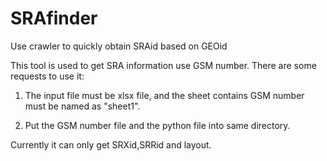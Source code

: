 # SRAfinder
Use crawler to quickly obtain SRAid based on GEOid

This tool is used to get SRA information use GSM number. There are some requests to use it:

1. The input file must be xlsx file, and the sheet contains GSM number must be named as "sheet1".

2. Put the GSM number file and the python file into same directory.

Currently it can only get SRXid,SRRid and layout.

